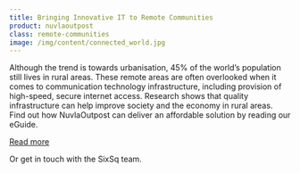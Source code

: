 ```yaml
---
title: Bringing Innovative IT to Remote Communities
product: nuvlaoutpost
class: remote-communities
image: /img/content/connected_world.jpg
---
```


Although the trend is towards urbanisation, 45% of the world’s population still lives in rural areas. These remote
areas are often overlooked when it comes to communication technology infrastructure, including provision of high-speed, secure internet access. Research shows that quality infrastructure can help improve society and the economy in rural areas. Find out how NuvlaOutpost can deliver an affordable solution by reading our eGuide.

<a class="btn-sixsq color-3" href="https://cdn2.hubspot.net/hubfs/475360/Marketing%20Materials/eGuides/nuvlabox/eGuide-NuvlaBox-remote-communities.pdf"><i class="fa fa-plus-square-o"></i>  Read more</a>

Or get in touch with the SixSq team.
